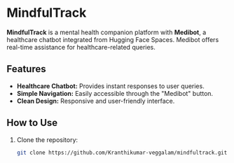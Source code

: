 
# MindfulTrack 

**MindfulTrack** is a mental health companion platform with **Medibot**, a healthcare chatbot integrated from Hugging Face Spaces. Medibot offers real-time assistance for healthcare-related queries.

## Features
- **Healthcare Chatbot:** Provides instant responses to user queries.
- **Simple Navigation:** Easily accessible through the "Medibot" button.
- **Clean Design:** Responsive and user-friendly interface.

## How to Use
1. Clone the repository:
   ```bash
   git clone https://github.com/Kranthikumar-veggalam/mindfultrack.git
